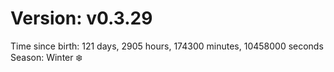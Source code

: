 # Version: v0.3.29
Time since birth: 121 days, 2905 hours, 174300 minutes, 10458000 seconds
Season: Winter ❄️
